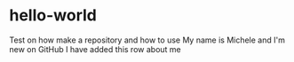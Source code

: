 # hello-world
Test on how make a repository and how to use
My name is Michele and I'm new on GitHub
I have added this row about me


